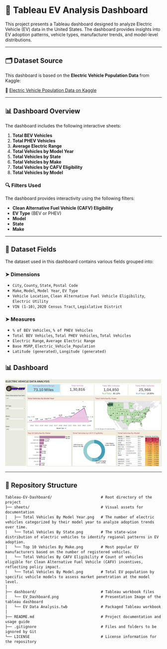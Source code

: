 # 🚗 Tableau EV Analysis Dashboard

This project presents a Tableau dashboard designed to analyze Electric Vehicle (EV) data in the United States. The dashboard provides insights into EV adoption patterns, vehicle types, manufacturer trends, and model-level distributions.

---
## 🗂️ Dataset Source

This dashboard is based on the **Electric Vehicle Population Data** from Kaggle:

🔗 [Electric Vehicle Population Data on Kaggle](https://www.kaggle.com/datasets/ratikkakkar/electric-vehicle-population-data)

---
## 📊 Dashboard Overview

The dashboard includes the following interactive sheets:

1. **Total BEV Vehicles**  
2. **Total PHEV Vehicles**  
3. **Average Electric Range**  
4. **Total Vehicles by Model Year**  
5. **Total Vehicles by State**  
6. **Total Vehicles by Make**  
7. **Total Vehicles by CAFV Eligibility**  
8. **Total Vehicles by Model**

### 🔍 Filters Used

The dashboard provides interactivity using the following filters:

- **Clean Alternative Fuel Vehicle (CAFV) Eligibility**
- **EV Type** (BEV or PHEV)
- **Model**
- **State**
- **Make**

---

## 🧾 Dataset Fields

The dataset used in this dashboard contains various fields grouped into:

### ➤ Dimensions
- `City`, `County`, `State`, `Postal Code`
- `Make`, `Model`, `Model Year`, `EV Type`
- `Vehicle Location`, `Clean Alternative Fuel Vehicle Eligibility`, `Electric Utility`
- `VIN (1-10)`, `2020 Census Tract`, `Legislative District`

### ➤ Measures
- `% of BEV Vehicles`, `% of PHEV Vehicles`
- `Total BEV Vehicles`, `Total PHEV Vehicles`, `Total Vehicles`
- `Electric Range`, `Average Electric Range`
- `Base MSRP`, `Electric_Vehicle_Population`
- `Latitude (generated)`, `Longitude (generated)`

## 📊 Dashboard
![Dashboard Image](dashboard/EV_Dashboard.png)

---
## 📂 Repository Structure
```
Tableau-EV-Dashboard/                      # Root directory of the project
├── sheets/                                # Visual assets for documentation
│   ├── Total Vehicles By Model Year.png   # The number of electric vehicles categorized by their model year to analyze adoption trends over time.
│   └── Total Vehicles By State.png        # The state-wise distribution of electric vehicles to identify regional patterns in EV adoption.
│   └── Top 10 Vehicles By Make.png        # Most popular EV manufacturers based on the number of registered vehicles.
│   └── Total Vehicles By CAFV Eligibility # Count of vehicles eligible for Clean Alternative Fuel Vehicle (CAFV) incentives, reflecting policy impact.
│   └── Total Vehicles By Model.png        # Total EV population by specific vehicle models to assess market penetration at the model level.
│
├── dashboard/                             # Tableau workbook files
│   └── EV_Dashboard.png                   # Presentation Image of the tableau dashboard
│   └── EV Data Analysis.twb               # Packaged Tableau workbook
│
├── README.md                              # Project documentation and usage guide
├── .gitignore                             # Files and folders to be ignored by Git
└── LICENSE                                # License information for the repository
```
